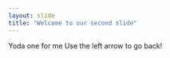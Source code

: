 ```yaml
---
layout: slide
title: "Welcome to our second slide"
---
```

Yoda one for me
Use the left arrow to go back!
